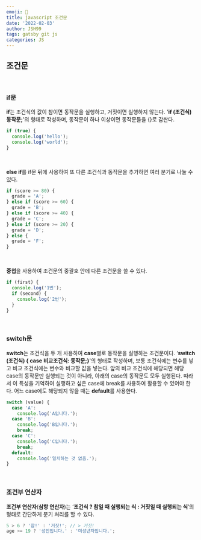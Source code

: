```yaml
---
emoji: 🍦  
title: javascript 조건문
date: '2022-02-03'  
author: JSH99  
tags: gatsby git js  
categories: JS
---
```


## 조건문
<br>

### if문
**if**는 조건식의 값이 참이면 동작문을 실행하고, 거짓이면 실행하지 않는다. '**if (조건식) 동작문;**'의 형태로 작성하며, 동작문이 하나 이상이면 동작문들을 {}로 감싼다.
```javascript
if (true) {
  console.log('hello');
  console.log('world');
}
```
<br>

**else if**를 if문 뒤에 사용하여 또 다른 조건식과 동작문을 추가하면 여러 분기로 나눌 수 있다.
```javascript
if (score >= 80) {
  grade = 'A';
} else if (score >= 60) {
  grade = 'B';
} else if (score >= 40) {
  grade = 'C';
} else if (score >= 20) {
  grade = 'D';
} else {
  grade = 'F';
}
```
<br>

**중첩**을 사용하여 조건문의 중괄호 안에 다른 조건문을 쓸 수 있다.
```javascript
if (first) {
  console.log('1번');
  if (second) {
    console.log('2번');
  }
} 
```
<br>

### switch문
**switch**는 조건식을 두 개 사용하여 **case**별로 동작문을 실행하는 조건문이다. ‘**switch (조건식) { case 비교조건식: 동작문;}**'의 형태로 작성하며, 보통 조건식에는 변수를 넣고 비교 조건식에는 변수와 비교할 값을 넣는다. 앞의 비교 조건식에 해당되면 해당 case의 동작문만 실행되는 것이 아니라, 아래의 case의 동작문도 모두 실행된다. 따라서 이 특성을 기억하여 실행하고 싶은 case에 break를 사용하여 활용할 수 있어야 한다. 어느 case에도 해당되지 않을 때는 **default**를 사용한다.
```javascript
switch (value) {
  case 'A':
    console.log('A입니다.');
  case 'B':
    console.log('B입니다.');
    break;
  case 'C':
    console.log('C입니다.');
    break;
  default:
    console.log('일치하는 것 없음.');
}
```
<br>

### 조건부 연산자
**조건부 연산자**(**삼항 연산자**)는 ‘**조건식 ? 참일 때 실행되는 식 : 거짓일 때 실행되는 식**’의 형태로 간단하게 분기 처리를 할 수 있다.
```javascript
5 > 6 ? '참!' : '거짓!'; // > 거짓!
age >= 19 ? '성인입니다.' : '미성년자입니다.'; 
```